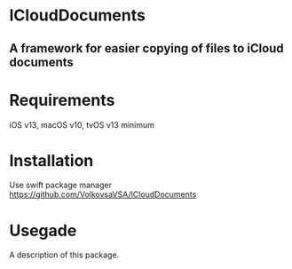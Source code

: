# ICloudDocuments

A framework for easier copying of files to iСloud documents
--------------------------

Requirements
=====================
iOS v13, macOS v10, tvOS v13 minimum

Installation
=====================
Use swift package manager
<https://github.com/VolkovsaVSA/ICloudDocuments>

Usegade
=====================


A description of this package.

